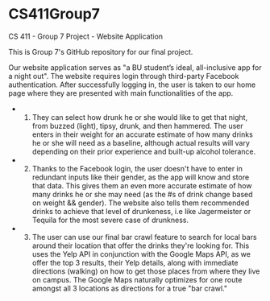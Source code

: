 # CS411Group7
CS 411 - Group 7 Project - Website Application

This is Group 7's GitHub repository for our final project. 
<!-- Updated description on 4/28 -->

Our website application serves as "a BU student’s ideal, all-inclusive app for a night out".  The website requires login through third-party Facebook authentication.  After successfully logging in, the user is taken to our home page where they are presented with main functionalities of the app.  
* 1) They can select how drunk he or she would like to get that night, from buzzed (light), tipsy, drunk, and then hammered.  The user enters in their weight for an accurate estimate of how many drinks he or she will need as a baseline, although actual results will vary depending on their prior experience and built-up alcohol tolerance. 
* 2) Thanks to the Facebook login, the user doesn't have to enter in redundant inputs like their gender, as the app will know and store that data.  This gives them an even more accurate estimate of how many drinks he or she may need (as the #s of drink change based on weight && gender).  The website also tells them recommended drinks to achieve that level of drunkeness, i.e like Jagermeister or Tequila for the most severe case of drunkness.  
* 3) The user can use our final bar crawl feature to search for local bars around their location that offer the drinks they're looking for.  This uses the Yelp API in conjunction with the Google Maps API, as we offer the top 3 results, their Yelp details, along with immediate directions (walking) on how to get those places from where they live on campus.  The Google Maps naturally optimizes for one route amongst all 3 locations as directions for a true "bar crawl."



